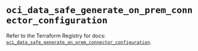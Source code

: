 # `oci_data_safe_generate_on_prem_connector_configuration`

Refer to the Terraform Registry for docs: [`oci_data_safe_generate_on_prem_connector_configuration`](https://registry.terraform.io/providers/hashicorp/oci/7.19.0/docs/resources/data_safe_generate_on_prem_connector_configuration).
